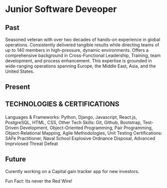 # **Junior Software Deveoper**

## **Past** 
Seasoned veteran with over two decades of hands-on experience in global operations. Consistently delivered tangible results while directing teams of up to 140 members in high-pressure, dynamic environments. Offers a comprehensive background in Cross-Functional Leadership, Training, team development, and process enhancement. This expertise is grounded in wide-ranging operations spanning Europe, the Middle East, Asia, and the United States.

## **Present** 
## **TECHNOLOGIES & CERTIFICATIONS** <p>
Languages & Frameworks: Python, Django, Javascript, React.js, PostgreSQL, HTML, CSS, 
Other Tech Skills: Git, Github, Bootstrap, Test-Driven Development, Object-Oriented Programming, Pair Programming, Object-Relational Mapping, Agile Methodologies, Unit Testing
Certifications: SAFe Practitioner, Naval School Explosive Ordnance Disposal, Advanced Imprviosed Threat Defeat 

## **Future**
Curently working on a Capital gain tracker app for new investors. 

Fun Fact: Its never the Red Wire!
